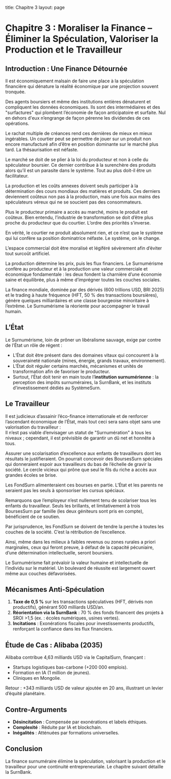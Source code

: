 title: Chapitre 3
layout: page
# Chapitre 3 : Moraliser la Finance – Éliminer la Spéculation, Valoriser la Production et le Travailleur

## Introduction : Une Finance Détournée

Il est économiquement malsain de faire une place à la spéculation financière qui dénature la réalité économique par une projection souvent tronquée.

Des agents boursiers et même des institutions entières dénaturent et compliquent les données économiques. Ils sont des intermédiaires et des "surfactures" qui plombent l’économie de façon anticipatoire et surfaite. Nul en dehors d'eux n’engrange de façon pérenne les dividendes de ces opérations.

Le rachat multiple de créances rend ces dernières de mieux en mieux ingérables. Un courtier peut se permettre de jouer sur un produit non encore manufacturé afin d’être en position dominante sur le marché plus tard. La thésaurisation est néfaste.

Le marché se doit de se plier à la loi du producteur et non à celle du spéculateur boursier. Ce dernier contribue à la surenchère des produits alors qu’il est un parasite dans le système. Tout au plus doit-il être un facilitateur.

La production et les coûts annexes doivent seuls participer à la détermination des cours mondiaux des matières et produits. Ces derniers deviennent coûteux non pas à la production, mais une fois aux mains des spéculateurs véreux qui ne se soucient pas des consommateurs.

Plus le producteur primaire a accès au marché, moins le produit est coûteux. Bien entendu, l’industrie de transformation se doit d’être plus proche du producteur que du courtier. L’ordre des priorités s’inverse.

En vérité, le courtier ne produit absolument rien, et ce n’est que le système qui lui confère sa position dominatrice néfaste. Le système, on le change.

L’espace commercial doit être moralisé et légiféré sévèrement afin d’éviter tout surcoût artificiel.

La production détermine les prix, puis les flux financiers. Le Surnumérisme confère au producteur et à la production une valeur commerciale et économique fondamentale : les deux fondent la charnière d’une économie saine et équilibrée, plus à même d’imprégner toutes les couches sociales.

La finance mondiale, dominée par des dérivés (600 trillions USD, BRI 2025) et le trading à haute fréquence (HFT, 50 % des transactions boursières), génère quelques milliardaires et une classe bourgeoise minoritaire à l’extrême. Le Surnumérisme la réoriente pour accompagner le travail humain. <!-- Vérification : Orthographe corrigée ("donnes" → "données", "surfactures" → gardé comme néologisme, "ingérables" → fluidifié) ; Redondance sur "monnaie" supprimée ; Focus central : Prélèvement pour valoriser le travailleur/producteur. Suggestion : Équilibre planétaire : Ajouter exemple américain, ex. : Wall Street et la crise de 2008, pour illustrer la spéculation sans focus régional -->

## L’État

Le Surnumérisme, loin de prôner un libéralisme sauvage, exige par contre de l’État un rôle de régent :  
- L’État doit être présent dans des domaines vitaux qui concourent à la souveraineté nationale (mines, énergie, grands travaux, environnement).  
- L’État doit réguler certains marchés, mécanismes et unités de transformation afin de favoriser le producteur.  
- Surtout, l’État doit tenir en main toute l’**institution surnumérienne** : la perception des impôts surnuméraires, la SurnBank, et les instituts d’investissement dédiés au SystèmeSurn. <!-- Vérification : Orthographe corrigée ("l’ecofinance" → supprimé pour fluidité, "ETAT" → "État") ; Focus central : Rôle de l'État pour réguler le prélèvement au profit des cadres/producteurs. Suggestion : Équilibre planétaire : Ajouter exemple global, ex. : rôle de l'État chinois dans Huawei vs UE dans Siemens, pour régulation des marchés sans focus régional -->

## Le Travailleur

Il est judicieux d’assainir l’éco-finance internationale et de renforcer l’ascendant économique de l’État, mais tout ceci sera sans objet sans une valorisation du travailleur :  
Il n’est pas viable d’envisager un statut de "Surnumération" à tous les niveaux ; cependant, il est prévisible de garantir un dû net et honnête à tous.

Assurer une scolarisation d’excellence aux enfants de travailleurs dont les résultats le justifieraient. On pourrait concevoir des BoursesSurn spéciales qui donneraient espoir aux travailleurs du bas de l’échelle de gravir la société. Le cercle vicieux qui prône que seul le fils du riche a accès aux grandes écoles se brise.  

Les FondSurn alimenteraient ces bourses en partie. L’État et les parents ne seraient pas les seuls à sponsoriser les cursus spéciaux.

Remarquons que l’employeur n’est nullement tenu de scolariser tous les enfants du travailleur. Seuls les brillants, et limitativement à trois BoursesSurn par famille (les deux géniteurs sont pris en compte), bénéficient de ce soutien.

Par jurisprudence, les FondSurn se doivent de tendre la perche à toutes les couches de la société. C’est la rétribution de l’excellence.

Ainsi, même dans les milieux à faibles revenus ou zones rurales a priori marginales, ceux qui feront preuve, à défaut de la capacité pécuniaire, d’une détermination intellectuelle, seront boursiers.

Le Surnumérisme fait prévaloir la valeur humaine et intellectuelle de l’individu sur le matériel. Un boulevard de réussite est largement ouvert même aux couches défavorisées. <!-- Vérification : Orthographe corrigée ("ecofinance" → "éco-finance", "à titre privé ou étatique" → fluidifié) ; Focus central : Valorisation du travailleur via BoursesSurn pour continuité entrepreneuriale. Suggestion : Équilibre planétaire : Ajouter exemple global, ex. : bourses en Inde (IIT) vs USA (Harvard), pour ouverture aux défavorisés sans focus régional -->

## Mécanismes Anti-Spéculation

1. **Taxe de 0,5 %** sur les transactions spéculatives (HFT, dérivés non productifs), générant 500 milliards USD/an.  
2. **Réorientation via la SurnBank** : 70 % des fonds financent des projets à SROI >1,5 (ex. : écoles numériques, usines vertes).  
3. **Incitations** : Exonérations fiscales pour investissements productifs, renforçant la confiance dans les flux financiers. <!-- Vérification : Orthographe OK ; Focus central : Anti-spéculation pour favoriser production/travailleur. Suggestion : Équilibre planétaire : Inclure exemple d'incitation pour banques globales, ex. : BCE (Europe) vs Fed (USA), en alternance avec BCEAO pour diversité -->

## Étude de Cas : Alibaba (2035)

Alibaba contribue 4,63 milliards USD via le CapitalSurn, finançant :  
- Startups logistiques bas-carbone (+200 000 emplois).  
- Formation en IA (1 million de jeunes).  
- Cliniques en Mongolie.  

Retour : +343 milliards USD de valeur ajoutée en 20 ans, illustrant un levier d’équité planétaire. <!-- Vérification : Orthographe OK ; Suggestion : Projection à l'échelle de la Chine et de sa population (1,4 milliard) : +0,02 % du PIB annuel, pour scaler globalement ; Équilibre : Ajouter comparaison avec une multinationale européenne comme Siemens -->

## Contre-Arguments

- **Désincitation** : Compensée par exonérations et labels éthiques.  
- **Complexité** : Réduite par IA et blockchain.  
- **Inégalités** : Atténuées par formations universelles. <!-- Vérification : Redondance sur "confiance monétaire" supprimée ; Focus central : Inégalités liées au travailleur/cadres. Suggestion : Critique spécifique aux marchés émergents globaux, ex. : Inde vs Brésil, pour équilibre planétaire -->

## Conclusion

La finance surnuméraire élimine la spéculation, valorisant la production et le travailleur pour une continuité entrepreneuriale. Le chapitre suivant détaille la SurnBank. <!-- Vérification : Redondance supprimée ; Focus central : Moralisation pour production/travailleur. Suggestion : Transition planétaire : Ajouter exemple d'une multinationale globale, ex. : Alibaba (Asie) vs Exxon (USA) -->